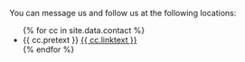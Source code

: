 <div id="contact">
  <p>You can message us and follow us at the following locations:</p>
  <ul>
    {% for cc in site.data.contact %}
      <li>{{ cc.pretext }} <a href="{{ cc.link }}">{{ cc.linktext }}</a></li>
    {% endfor %}
  </ul>
</div>

